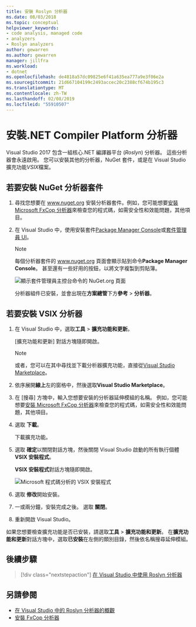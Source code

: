 ```yaml
---
title: 安裝 Roslyn 分析器
ms.date: 08/03/2018
ms.topic: conceptual
helpviewer_keywords:
- code analysis, managed code
- analyzers
- Roslyn analyzers
author: gewarren
ms.author: gewarren
manager: jillfra
ms.workload:
- dotnet
ms.openlocfilehash: de4818a57dc09825e6f41a635ea777a9e3f06e2a
ms.sourcegitcommit: 21d667104199c2493accec20c2388cf674b195c3
ms.translationtype: MT
ms.contentlocale: zh-TW
ms.lasthandoff: 02/08/2019
ms.locfileid: "55910507"
---
```

# <a name="install-net-compiler-platform-analyzers"></a>安裝.NET Compiler Platform 分析器

Visual Studio 2017 包含一組核心.NET 編譯器平台 (*Roslyn*) 分析器。 這些分析器會永遠啟用。 您可以安裝其他的分析器，NuGet 套件，或是在 Visual Studio 擴充功能*VSIX*檔案。

## <a name="to-install-nuget-analyzer-packages"></a>若要安裝 NuGet 分析器套件

1. 尋找您想要在 www.nuget.org 安裝分析器套件。例如，您可能想要[安裝 Microsoft FxCop 分析器](install-fxcop-analyzers.md#to-install-fxcop-analyzers-as-a-nuget-package)來檢查您的程式碼，如需安全性和效能問題，其他項目。

2. 在 Visual Studio 中，使用安裝套件[Package Manager Console](/nuget/quickstart/install-and-use-a-package-in-visual-studio#package-manager-console)或[套件管理員 UI](/nuget/quickstart/install-and-use-a-package-in-visual-studio#package-manager-console)。

   > [!NOTE]
   > 每個分析器套件的 www.nuget.org 頁面會顯示貼到命令**Package Manager Console**。 甚至還有一些好用的按鈕，以將文字複製到剪貼簿。
   >
   > ![顯示套件管理員主控台命令的 NuGet.org 頁面](media/nuget-install-command.png)

   分析器組件已安裝，並會出現在**方案總管**下方**參考** > **分析器**。

## <a name="to-install-vsix-analyzers"></a>若要安裝 VSIX 分析器

1. 在 Visual Studio 中，選取**工具** > **擴充功能和更新**。

   [擴充功能和更新] 對話方塊隨即開啟。

   > [!NOTE]
   > 或者，您可以在其中尋找並下載分析器擴充功能，直接從[Visual Studio Marketplace](https://marketplace.visualstudio.com)。

2. 依序展開**線上**左的窗格中，然後選取**Visual Studio Marketplace**。

3. 在 [搜尋] 方塊中，輸入您想要安裝的分析器延伸模組的名稱。 例如，您可能想要[安裝 Microsoft FxCop 分析器](install-fxcop-analyzers.md#to-install-fxcop-analyzers-as-a-vsix)來檢查您的程式碼，如需安全性和效能問題，其他項目。

4. 選取 **下載**。

   下載擴充功能。

5. 選取  **確定**以關閉對話方塊，然後關閉 Visual Studio 啟動的所有執行個體**VSIX 安裝程式**。

   **VSIX 安裝程式**對話方塊隨即開啟。

   ![Microsoft 程式碼分析的 VSIX 安裝程式](media/vsix-installer-code-analysis.png)

6. 選取 **修改**開始安裝。

7. 一或兩分鐘，安裝完成之後。 選取 **關閉**。

8. 重新開啟 Visual Studio。

如果您想要檢查擴充功能是否已安裝，請選取**工具** > **擴充功能和更新**。 在**擴充功能和更新**對話方塊中，選取**已安裝**在左側的類別目錄，然後依名稱搜尋延伸模組。

## <a name="next-steps"></a>後續步驟

> [!div class="nextstepaction"]
> [在 Visual Studio 中使用 Roslyn 分析器](../code-quality/use-roslyn-analyzers.md)

## <a name="see-also"></a>另請參閱

- [在 Visual Studio 中的 Roslyn 分析器的概觀](../code-quality/roslyn-analyzers-overview.md)
- [安裝 FxCop 分析器](../code-quality/install-fxcop-analyzers.md)
